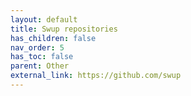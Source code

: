 ```yaml
---
layout: default
title: Swup repositories
has_children: false
nav_order: 5
has_toc: false
parent: Other
external_link: https://github.com/swup
---
```

